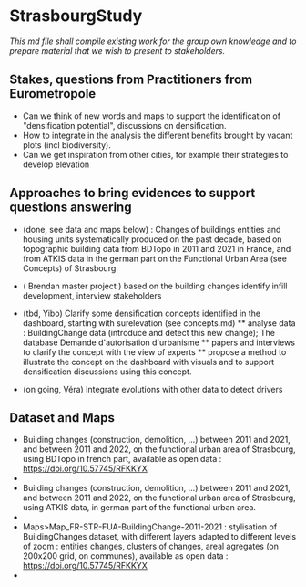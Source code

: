# StrasbourgStudy

*This md file shall compile existing work for the group own knowledge and to prepare material that we wish to present to stakeholders.*

## Stakes, questions from Practitioners from Eurometropole 

* Can we think of new words and maps to support the identification of "densification potential", discussions on densification.
* How to integrate in the analysis the different benefits brought by vacant plots (incl biodiversity). 
* Can we get inspiration from other cities, for example their strategies to develop elevation


## Approaches to bring evidences to support questions answering  

* (done, see data and maps below) : Changes of buildings entities and housing units systematically produced on the past decade, based on topographic building data from BDTopo in 2011 and 2021 in France, and from ATKIS data in the german part on the Functional Urban Area (see Concepts) of Strasbourg

* ( Brendan master project ) based on the building changes identify infill development, interview stakeholders

* (tbd, Yibo) Clarify some densification concepts identified in the dashboard, starting with surelevation (see concepts.md) 
  ** analyse data : BuildingChange data (introduce and detect this new change); The database Demande d'autorisation d'urbanisme
  ** papers and interviews to clarify the concept with the view of experts
  ** propose a method to illustrate the concept on the dashboard with visuals and to support densification discussions using this concept.  
  
* (on going, Véra)  Integrate evolutions with other data to detect drivers
    

## Dataset and Maps 

*  Building changes (construction, demolition,  ...) between 2011 and 2021, and between 2011 and 2022, on the functional urban area of Strasbourg, using BDTopo in french part, available as open data : https://doi.org/10.57745/RFKKYX
*    
*  Building changes (construction, demolition,  ...) between 2011 and 2021, and between 2011 and 2022, on the functional urban area of Strasbourg, using ATKIS data, in german  part of the functional urban area.
* 
*  Maps>Map_FR-STR-FUA-BuildingChange-2011-2021 : stylisation of BuildingChanges dataset, with different layers adapted to different levels of zoom : entities changes, clusters of changes, areal agregates (on 200x200 grid, on communes), available as open data : https://doi.org/10.57745/RFKKYX 
*  
    


